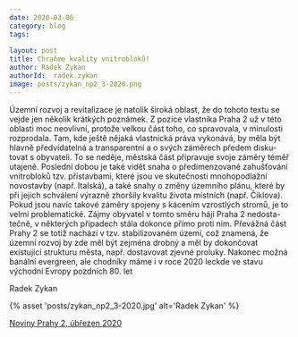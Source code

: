 ```yaml
---
date: 2020-03-06
category: blog
tags:
    
layout: post
title: Chraňme kvality vnitrobloků!
author: Radek Zykan
authorId:  radek.zykan
image: posts/zykan_np2_3-2020.png
---
```

Územní rozvoj a revitalizace je natolik široká oblast, že do tohoto textu se vejde jen několik krátkých poznámek. Z pozice vlastníka Praha 2 už v této oblasti moc neovlivní, protože velkou část toho, co spravovala, v minulosti rozprodala. Tam, kde ještě nějaká vlastnická práva vykonává, by  měla být hlavně předvídatelná a transparentní a o svých záměrech předem disku-tovat s obyvateli. To se neděje, městská část připravuje svoje záměry téměř utajeně. Poslední dobou je také vidět snaha o předimenzované zahušťování vnitrobloků tzv. přístavbami, které jsou ve skutečnosti mnohopodlažní novostavby (např. Italská), a také snahy o změny územního plánu, které by při jejich schválení výrazně zhoršily kvalitu života místních (např. Čiklova). Pokud jsou navíc takové záměry spojeny s kácením vzrostlých stromů, je to velmi problematické. Zájmy obyvatel v tomto směru hájí Praha 2 nedosta-tečně, v některých případech stála dokonce přímo proti nim. Převážná část Prahy 2 se totiž nachází v tzv. stabilizovaném území, což znamená, že územní rozvoj by zde měl být zejména drobný a měl by dokončovat existující strukturu města, např. dostavovat zjevné proluky. Nakonec možná banální evergreen, ale chodníky máme i v roce 2020 leckde ve stavu východní Evropy pozdních 80. let

Radek Zykan

{% asset 'posts/zykan_np2_3-2020.jpg' alt='Radek Zykan' %}

[Noviny Prahy 2, úbřezen 2020](http://praha2.cz/file/a6v1/03-2020-PRAHA-NOVINY.pdf)
